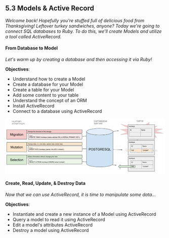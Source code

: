 ## 5.3 Models & Active Record

*Welcome back! Hopefully you're stuffed full of delicious food from Thanksgiving! Leftover turkey sandwiches, anyone? Today we're going to connect SQL databases to Ruby. To do this, we'll create Models and utilize a tool called ActiveRecord.*

#### From Database to Model

*Let's warm up by creating a database and then accessing it via Ruby!*

**Objectives**:
* Understand how to create a Model
* Create a database for your Model
* Create a table for your Model
* Add some content to your table
* Understand the concept of an ORM
* Install ActiveRecord
* Connect to a database using ActiveRecord

![sql_interactions.png](sql_interactions.png)

#### Create, Read, Update, & Destroy Data

*Now that we can use ActiveRecord, it is time to manipulate some data...*

**Objectives**:
* Instantiate and create a new instance of a Model using ActiveRecord
* Query a model to read it using ActiveRecord
* Edit a model's attributes ActiveRecord
* Destroy a model using  ActiveRecord
